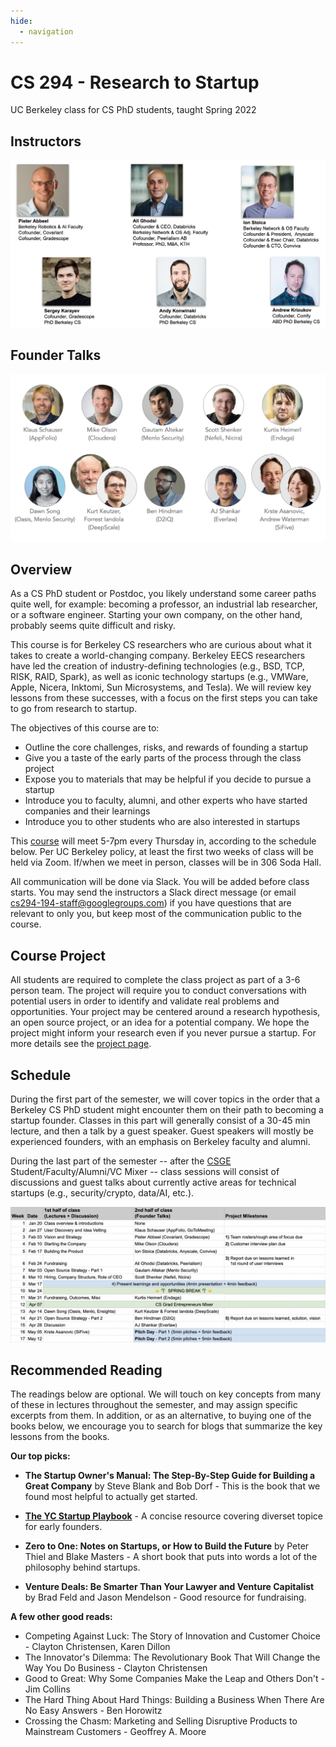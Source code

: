 ```yaml
---
hide:
  - navigation
---
```


<h1 class="title">CS 294 - Research to Startup</h1>

<div class="subtitle">UC Berkeley class for CS PhD students, taught Spring 2022</div>

## Instructors

![Pieter Abbeel, Ali Ghodsi, Ion Stoica, Sergey Karayev, Andy Konwinski, Andrew Krioukov](images/instructors.jpg)

## Founder Talks

![Klaus Schauser, Mike Olson, Gautam Altekar, Scott Shenker, Kurtis Heimerl, Dawn Song, Kurt Keutzer & Forrest Iandola, Ben Hindman, AJ Shankar, Krste Asanovic & Andrew Waterman](images/founder_talks.jpg)

## Overview

As a CS PhD student or Postdoc, you likely understand some career paths quite
well, for example: becoming a professor, an industrial lab researcher, or a
software engineer. Starting your own company, on the other hand, probably seems
quite difficult and risky.

This course is for Berkeley CS researchers who are curious about what it
takes to create a world-changing company. Berkeley EECS researchers have led
the creation of industry-defining technologies (e.g., BSD, TCP, RISK, RAID,
Spark), as well as iconic technology startups (e.g., VMWare, Apple, Nicera,
Inktomi, Sun Microsystems, and Tesla). We will review key lessons from these
successes, with a focus on the first steps you can take to go from research
to startup.

The objectives of this course are to:

- Outline the core challenges, risks, and rewards of founding a startup
- Give you a taste of the early parts of the process through the class project
- Expose you to materials that may be helpful if you decide to pursue a startup
- Introduce you to faculty, alumni, and other experts who have started companies and their learnings
- Introduce you to other students who are also interested in startups

This
[course](https://classes.berkeley.edu/content/2022-spring-compsci-294-194-lec-194)
will meet 5-7pm every Thursday in, according to the schedule below. Per UC
Berkeley policy, at least the first two weeks of class will be held via Zoom.
If/when we meet in person, classes will be in 306 Soda Hall.

All communication will be done via Slack. You will be added before class
starts. You may send the instructors a Slack direct message (or email
[cs294-194-staff@googlegroups.com](mailto:cs294-194-staff@googlegroups.com)) if
you have questions that are relevant to only you, but keep most of the
communication public to the course.

## Course Project

All students are required to complete the class project as part of a 3-6
person team. The project will require you to conduct conversations with
potential users in order to identify and validate real problems and
opportunities. Your project may be centered around a research hypothesis, an
open source project, or an idea for a potential company. We hope the project
might inform your research even if you never pursue a startup. For more details
see the [project page](/intro-sp22-project).


## Schedule

During the first part of the semester, we will cover topics in the order that a
Berkeley CS PhD student might encounter them on their path to becoming a
startup founder. Classes in this part will generally consist of a 30-45 min
lecture, and then a talk by a guest speaker. Guest speakers will mostly be
experienced founders, with an emphasis on Berkeley faculty and alumni.

During the last part of the semester -- after the [CSGE](https://csge.berkeley.edu)
Student/Faculty/Alumni/VC Mixer -- class sessions will consist of discussions
and guest talks about currently active areas for technical startups (e.g.,
security/crypto, data/AI, etc.).

![](images/schedule.jpg)

## Recommended Reading

The readings below are optional. We will touch on key concepts from many of these
in lectures throughout the semester, and may assign specific excerpts from them.
In addition, or as an alternative, to buying one of the books below, we encourage
you to search for blogs that summarize the key lessons from the books.


**Our top picks:**

* **The Startup Owner's Manual: The Step-By-Step Guide for Building a Great Company** by Steve Blank and Bob Dorf - This is the book that we found most helpful to actually get started.

* **[The YC Startup Playbook](https://playbook.samaltman.com)** - A concise resource covering diverset topice for early founders.

* **Zero to One: Notes on Startups, or How to Build the Future** by Peter Thiel and Blake Masters - A short book that puts into words a lot of the philosophy behind startups.

* **Venture Deals: Be Smarter Than Your Lawyer and Venture Capitalist** by Brad Feld and Jason Mendelson - Good resource for fundraising.

**A few other good reads:**

* Competing Against Luck: The Story of Innovation and Customer Choice - Clayton Christensen, Karen Dillon
* The Innovator's Dilemma: The Revolutionary Book That Will Change the Way You Do Business - Clayton Christensen
* Good to Great: Why Some Companies Make the Leap and Others Don't - Jim Collins
* The Hard Thing About Hard Things: Building a Business When There Are No Easy Answers - Ben Horowitz
* Crossing the Chasm: Marketing and Selling Disruptive Products to Mainstream Customers - Geoffrey A. Moore
